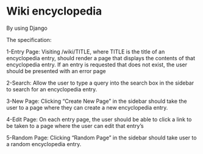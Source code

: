 # Wiki encyclopedia 
By using Django

The specification:

1-Entry Page: Visiting /wiki/TITLE, where TITLE is the title of an encyclopedia entry, should render a page that displays the contents of that encyclopedia entry.
If an entry is requested that does not exist, the user should be presented with an error page

2-Search: Allow the user to type a query into the search box in the sidebar to search for an encyclopedia entry.

3-New Page: Clicking “Create New Page” in the sidebar should take the user to a page where they can create a new encyclopedia entry.

4-Edit Page: On each entry page, the user should be able to click a link to be taken to a page where the user can edit that entry’s

5-Random Page: Clicking “Random Page” in the sidebar should take user to a random encyclopedia entry.


